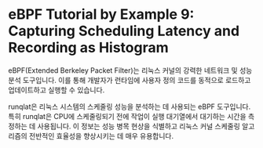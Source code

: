 # eBPF Tutorial by Example 9: Capturing Scheduling Latency and Recording as Histogram

eBPF(Extended Berkeley Packet Filter)는 리눅스 커널의 강력한 네트워크 및 성능 분석 도구입니다. 이를 통해 개발자가 런타임에 사용자 정의 코드를 동적으로 로드하고 업데이트하고 실행할 수 있습니다.

runqlat은 리눅스 시스템의 스케줄링 성능을 분석하는 데 사용되는 eBPF 도구입니다. 특히 runqlat은 CPU에 스케줄링되기 전에 작업이 실행 대기열에서 대기하는 시간을 측정하는 데 사용됩니다. 이 정보는 성능 병목 현상을 식별하고 리눅스 커널 스케줄링 알고리즘의 전반적인 효율성을 향상시키는 데 매우 유용합니다.

